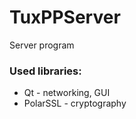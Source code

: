 TuxPPServer
===========

Server program

### Used libraries:
* Qt - networking, GUI
* PolarSSL - cryptography
